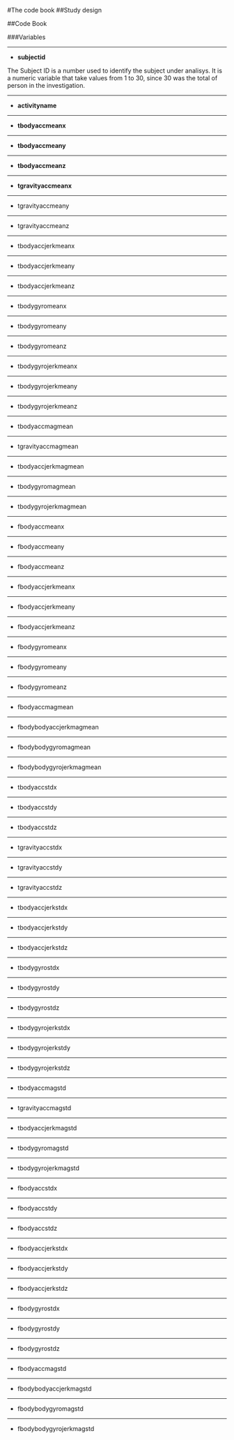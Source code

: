 #The code book
##Study design

##Code Book

###Variables

- - - 
* **subjectid**

The Subject ID is a number used to identify the subject under analisys. It is a numeric variable that take values from 1 to 30, since 30 was the total of person in the investigation.

- - -
* **activityname**

- - -
* **tbodyaccmeanx**

- - -
* **tbodyaccmeany**

- - -
* **tbodyaccmeanz**

- - -
* **tgravityaccmeanx**

- - -
* tgravityaccmeany

- - -
* tgravityaccmeanz

- - -
* tbodyaccjerkmeanx

- - -
* tbodyaccjerkmeany

- - -
* tbodyaccjerkmeanz

- - -
* tbodygyromeanx

- - -
* tbodygyromeany

- - -
* tbodygyromeanz

- - -
* tbodygyrojerkmeanx

- - -
* tbodygyrojerkmeany

- - -
* tbodygyrojerkmeanz

- - -
* tbodyaccmagmean

- - -
* tgravityaccmagmean

- - -
* tbodyaccjerkmagmean

- - -
* tbodygyromagmean

- - -
* tbodygyrojerkmagmean

- - -
* fbodyaccmeanx

- - -
* fbodyaccmeany

- - -
* fbodyaccmeanz

- - -
* fbodyaccjerkmeanx

- - -
* fbodyaccjerkmeany

- - -
* fbodyaccjerkmeanz

- - -
* fbodygyromeanx

- - -
* fbodygyromeany

- - -
* fbodygyromeanz

- - -
* fbodyaccmagmean

- - -
* fbodybodyaccjerkmagmean

- - -
* fbodybodygyromagmean

- - -
* fbodybodygyrojerkmagmean

- - -
* tbodyaccstdx

- - -
* tbodyaccstdy

- - -
* tbodyaccstdz

- - -
* tgravityaccstdx

- - -
* tgravityaccstdy

- - -
* tgravityaccstdz

- - -
* tbodyaccjerkstdx

- - -
* tbodyaccjerkstdy

- - -
* tbodyaccjerkstdz

- - -
* tbodygyrostdx

- - -
* tbodygyrostdy

- - -
* tbodygyrostdz

- - -
* tbodygyrojerkstdx

- - -
* tbodygyrojerkstdy

- - -
* tbodygyrojerkstdz

- - -
* tbodyaccmagstd

- - -
* tgravityaccmagstd

- - -
* tbodyaccjerkmagstd

- - -
* tbodygyromagstd

- - -
* tbodygyrojerkmagstd

- - -
* fbodyaccstdx

- - -
* fbodyaccstdy

- - -
* fbodyaccstdz

- - -
* fbodyaccjerkstdx

- - -
* fbodyaccjerkstdy

- - -
* fbodyaccjerkstdz

- - -
* fbodygyrostdx

- - -
* fbodygyrostdy

- - -
* fbodygyrostdz

- - -
* fbodyaccmagstd

- - -
* fbodybodyaccjerkmagstd

- - -
* fbodybodygyromagstd

- - -
* fbodybodygyrojerkmagstd

